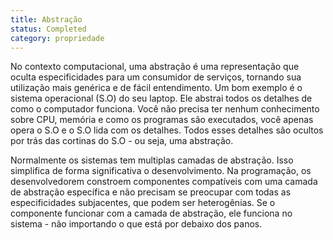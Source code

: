 ```yaml
---
title: Abstração
status: Completed
category: propriedade
---
```

No contexto computacional, uma abstração é uma representação que oculta especificidades para um consumidor de serviços, tornando sua utilização mais genérica e de fácil entendimento. Um bom exemplo é o sistema operacional (S.O) do seu laptop. Ele abstrai todos os detalhes de como o computador funciona. Você não precisa ter nenhum conhecimento sobre CPU, memória e como os programas são executados, você apenas opera o S.O e o S.O lida com os detalhes. Todos esses detalhes são ocultos por trás das cortinas do S.O - ou seja, uma abstração. 

Normalmente os sistemas tem multiplas camadas de abstração. Isso simplifica de forma significativa o desenvolvimento. Na programação, os desenvolvedorem constroem componentes compatíveis com uma camada de abstração específica e não precisam se preocupar com todas as especificidades subjacentes, que podem ser heterogênias. Se o componente funcionar com a camada de abstração, ele funciona no sistema - não importando o que está por debaixo dos panos.
